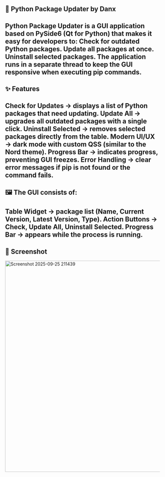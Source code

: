 ## 🐍 Python Package Updater by Danx
Python Package Updater is a GUI application based on PySide6 (Qt for Python) that makes it easy for developers to:
Check for outdated Python packages.
Update all packages at once.
Uninstall selected packages.
The application runs in a separate thread to keep the GUI responsive when executing pip commands.
---
## ✨ Features
Check for Updates → displays a list of Python packages that need updating.
Update All → upgrades all outdated packages with a single click.
Uninstall Selected → removes selected packages directly from the table.
Modern UI/UX → dark mode with custom QSS (similar to the Nord theme).
Progress Bar → indicates progress, preventing GUI freezes.
Error Handling → clear error messages if pip is not found or the command fails.
---

## 🖼️ The GUI consists of:
Table Widget → package list (Name, Current Version, Latest Version, Type).
Action Buttons → Check, Update All, Uninstall Selected.
Progress Bar → appears while the process is running.
---
## 📸 Screenshot
<img width="751" height="685" alt="Screenshot 2025-09-25 211439" src="https://github.com/user-attachments/assets/a822e7a8-6ff8-47c7-ab8e-80aa7d1cf861" />
